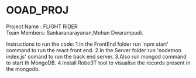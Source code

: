 # OOAD_PROJ

Project Name : FLIGHT RIDER
</br>
Team Members: Sankaranarayanan,Mohan Dwarampudi.

Instructions to run the code:
1.In the FrontEnd folder run 'npm start' command to run the react front end.
2.In the Server folder run 'nodemon index.js' comand to run the back end server.
3.Also run mongod command to start th MongoDB.
4.Install Robo3T tool to visualise the records present in the mongodb.
